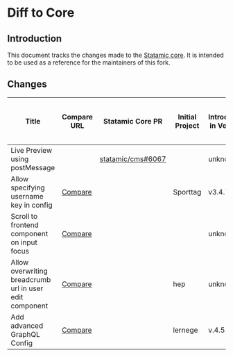 # Diff to Core

## Introduction

This document tracks the changes made to the [Statamic core](https://github.com/statamic/cms). It is intended to be used as a reference for the maintainers of this fork.

## Changes

| Title                                                   | Compare URL                                                                                                                           | Statamic Core PR                                               | Initial Project | Introduced in Version | Removed / Merged to Core in Version | Comment                                                                                                                                                |
|---------------------------------------------------------|---------------------------------------------------------------------------------------------------------------------------------------|----------------------------------------------------------------|-----------------|-----------------------|-------------------------------------|--------------------------------------------------------------------------------------------------------------------------------------------------------|
| Live Preview using postMessage                          |                                                                                                                                       | [statamic/cms#6067](https://github.com/statamic/cms/pull/6067) |                 | unknown               | v3.4.8                              | Added update script because merge to core contained breaking changes: https://github.com/teamnovu/cms/commit/27cfad9381b4dcc7091cd30487e63a79f102d0ef  |
| Allow specifying username key in config                 | [Compare](https://github.com/teamnovu/cms/commit/79383ed1fac090e255cf8769695ad6d719961b2e)                                            |                                                                | Sporttag        | v3.4.7.2              |                                     |                                                                                                                                                        |
| Scroll to frontend component on input focus             | [Compare](https://github.com/teamnovu/cms/compare/be09925eff972904ecf1a9c7337fbd4970387564..62143bddaf232443e789ff4fe33f6804ca973b22) |                                                                |                 | unknown               |                                     | [statamic/ideas#805](https://github.com/statamic/ideas/issues/805)                                                                                     |
| Allow overwriting breadcrumb url in user edit component | [Compare](https://github.com/teamnovu/cms/commit/08cb919e782e32e46e3f8bc0833a94ea296f6e82)                                            |                                                                | hep             | unknown               |                                     | Probably not the way it should be done. Could be done with an addon using a separate and custom edit page instead. Still a PR to core could be opened. |
| Add advanced GraphQL Config                             | [Compare](https://github.com/teamnovu/cms/commit/8c6750cf4b67e755590d69dbe16a9d0867267a42)                                            |                                                                | lernege         | v.4.51                |                                     |                                                                                                                                                        |
